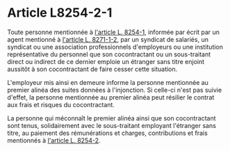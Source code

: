 # Article L8254-2-1

Toute personne mentionnée à [l'article L. 8254-1][1], informée par écrit par un agent mentionné à [l'article L. 8271-1-2][2], par un syndicat de salariés, un syndicat ou une association professionnels d'employeurs ou une institution représentative du personnel que son cocontractant ou un sous-traitant direct ou indirect de ce dernier emploie un étranger sans titre enjoint aussitôt à son cocontractant de faire cesser cette situation. 
  
  
L'employeur mis ainsi en demeure informe la personne mentionnée au premier alinéa des suites données à l'injonction. Si celle-ci n'est pas suivie d'effet, la personne mentionnée au premier alinéa peut résilier le contrat aux frais et risques du cocontractant. 
  
  
La personne qui méconnaît le premier alinéa ainsi que son cocontractant sont tenus, solidairement avec le sous-traitant employant l'étranger sans titre, au paiement des rémunérations et charges, contributions et frais mentionnés à [l'article L. 8254-2][3].

 [1]: /affichCodeArticle.do?cidTexte=LEGITEXT000006072050&idArticle=LEGIARTI000006904862&dateTexte=&categorieLien=cid
 [2]: /affichCodeArticle.do?cidTexte=LEGITEXT000006072050&idArticle=LEGIARTI000024194990&dateTexte=&categorieLien=cid
 [3]: /affichCodeArticle.do?cidTexte=LEGITEXT000006072050&idArticle=LEGIARTI000006904863&dateTexte=&categorieLien=cid